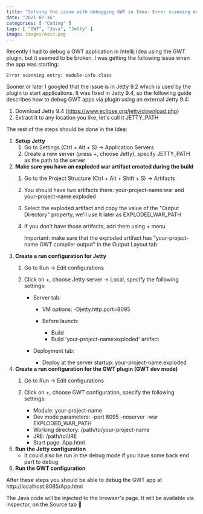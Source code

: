 ```yaml
---
title: "Solving the issue with debugging GWT in Idea: Error scanning entry: module-info.class"
date: "2021-07-16"
categories: [ "Coding" ]
tags: [ "GWT", "Java", "Jetty" ]
image: images/main.png
---
```


Recently I had to debug a GWT application in Intellij Idea using the GWT plugin, but it seemed to be broken. I was getting the following issue when the app was starting:

```
Error scanning entry: module-info.class
```

Sooner or later I googled that the issue is in Jetty 9.2 which is used by the plugin to start applications. It was fixed in Jetty 9.4, so the following guide describes how to debug GWT apps via plugin using an external Jetty 9.4:

1. Download Jetty 9.4 (https://www.eclipse.org/jetty/download.php)
1. Extract it to any location you like, let's call it JETTY_PATH

The rest of the steps should be done in the Idea:

1. **Setup Jetty**
    1. Go to Settings (Ctrl + Alt + S) -> Application Servers
    1. Create a new server (press +, choose Jetty), specify JETTY_PATH as the path to the server
1. **Make sure you have an exploded war artifact created during the build**
    1. Go to the Project Structure (Ctrl + Alt + Shift + S) -> Artifacts
    1. You should have two artifacts there: your-project-name:war and your-project-name:exploded
    1. Select the exploded artifact and copy the value of the "Output Directory" property, we'll use it later as EXPLODED_WAR_PATH
    1. If you don't have those artifacts, add them using + menu
        
        Important: make sure that the exploded artifact has "your-project-name GWT compiler output" in the Output Layout tab
1. **Create a run configuration for Jetty**
    1. Go to Run -> Edit configurations
    1. Click on +, choose Jetty server -> Local, specify the following settings:

        * Server tab:

            + VM options: -Djetty.http.port=8095
        
            + Before launch:

                + Build
                + Build 'your-project-name:exploded' artifact

        * Deployment tab:
            
            + Deploy at the server startup: your-project-name:exploded
1. **Create a run configuration for the GWT plugin (GWT dev mode)**
    1. Go to Run -> Edit configurations
    1. Click on +, choose GWT configuration, specify the following settings:

        + Module: your-project-name
        + Dev mode parameters: -port 8095 -noserver -war EXPLODED_WAR_PATH
        + Working directory: /path/to/your-project-name
        + JRE: /path/to/JRE
        + Start page: App.html
1. **Run the Jetty configuration**
    + It could also be run in the debug mode if you have some back end part to debug
1. **Run the GWT configuration**

After these steps you should be able to debug the GWT app at http://localhost:8085/App.html

The Java code will be injected to the browser's page. It will be available via inspector, on the Source tab 🥴